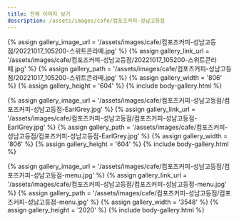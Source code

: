 ```yaml
---
title: 전체 이미지 보기
description: /assets/images/cafe/컴포즈커피-성남고등점
---
```




{% assign gallery_image_url = '/assets/images/cafe/컴포즈커피-성남고등점/20221017_105200-스위트콘라떼.jpg' %}
{% assign gallery_link_url = '/assets/images/cafe/컴포즈커피-성남고등점/20221017_105200-스위트콘라떼.jpg' %}
{% assign gallery_path = '/assets/images/cafe/컴포즈커피-성남고등점/20221017_105200-스위트콘라떼.jpg' %}
{% assign gallery_width = '806'  %}
{% assign gallery_height = '604'  %}
{% include body-gallery.html %}

{% assign gallery_image_url = '/assets/images/cafe/컴포즈커피-성남고등점/컴포즈커피-성남고등점-EarlGrey.jpg' %}
{% assign gallery_link_url = '/assets/images/cafe/컴포즈커피-성남고등점/컴포즈커피-성남고등점-EarlGrey.jpg' %}
{% assign gallery_path = '/assets/images/cafe/컴포즈커피-성남고등점/컴포즈커피-성남고등점-EarlGrey.jpg' %}
{% assign gallery_width = '806'  %}
{% assign gallery_height = '604'  %}
{% include body-gallery.html %}

{% assign gallery_image_url = '/assets/images/cafe/컴포즈커피-성남고등점/컴포즈커피-성남고등점-menu.jpg' %}
{% assign gallery_link_url = '/assets/images/cafe/컴포즈커피-성남고등점/컴포즈커피-성남고등점-menu.jpg' %}
{% assign gallery_path = '/assets/images/cafe/컴포즈커피-성남고등점/컴포즈커피-성남고등점-menu.jpg' %}
{% assign gallery_width = '3548'  %}
{% assign gallery_height = '2020'  %}
{% include body-gallery.html %}
